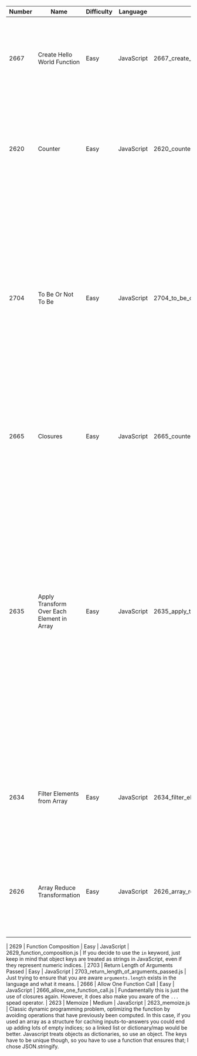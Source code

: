 | Number     |     Name      | Difficulty  | Language | Filename | Notes/Hint  |
| ---------- | ------------- | ----------- | -------- | -------- | ----------- |
| 2667 | Create Hello World Function   | Easy | JavaScript | 2667_create_hello_world_function.js         | You have a function within a function; understand how closures work. Another approach, just return a function using the ES6 arrow operator. That said, simply returning a string or string literal from the nested function will work here too. |
| 2620 | Counter                       | Easy | JavaScript | 2620_counter.js         | If you understood closures from the first question. Then you should notice that the function returns a function; its actually that inner function, which has access to the outer function's variables that gets run. The outer variable always exists for the nested/closure function. |
| 2704 | To Be Or Not To Be            | Easy | JavaScript | 2704_to_be_or_not_to_be.js         | On the surface, the prompt appears to request that the `expect` function differ based upon the chained subsequent call; but that is impossible, because there is no way to know what subsequent call will be made in the future. The better interpretation/perspective of the question is, the function `expect` returns an object, period! Now, within that object there are two function objects, one called `toBe` and one called `notToBe`. The caller can then use that object to make whatever additional call(s) they like. The true goal of this question was to make it clear to you how chaining can be implemented in JavaScript.
| 2665 | Closures                      | Easy | JavaScript | 2665_counter_ii.js         | This just makes sure you can put together the concept of chaining using a returned object, closure's outer scoped variables being accessible, and the consequences of altering/not altering a variable for a chain.
| 2635 | Apply Transform Over Each Element in Array | Easy | JavaScript | 2635_apply_transform_over_each_element_in_array.js         | Understand what `map` (`Array.map` in JS) does. Something of note here, most languages would require an if-statement, variadic function, default parameter value, etc. because the callback function may have 1 or 2 values. However, JS just ignores extra paramters by setting them to `undefined`, so you can just call `fn` once with parameters, and if the index value is unnecessary, the callback function will simply drop it if the callback only used one parameter. Lastly, `map` generally returns a new array for safety reasons. Suppose you decide to save on space complexity by altering the original array in-place just keep in mind that if the mapped function generates incorrect input data then there would be no way to undo that because the input data is lost/altered. I wrote my code in-place but its good to be aware of the consequences.
| 2634 | Filter Elements from Array    | Easy | JavaScript | 2634_filter_elements_from_array.js         | The `map` function is used commonly, filter less so in my experience. However, I see its usefulness. Rather than doing hackish things with `map` or walking the array once to mark and a second time to prune; the `filter` can prune elements based on the truthiness of a callback function you provide.
| 2626 | Array Reduce Transformation   | Easy | JavaScript | 2626_array_reduce_transformation.js         | The `reduce` function is usually used as heavily as `map` in my experience and its straight forward, apply the transformation, and apply the next one based upon the last one. Again, keep in mind, I implemented this in-place just as I did with `map` and `filter` because it solves the problem.

| 2629 | Function Composition          | Easy | JavaScript | 2629_function_composition.js         | If you decide to use the `in` keyword, just keep in mind that object keys are treated as strings in JavaScript, even if they represent numeric indices. 
| 2703 | Return Length of Arguments Passed   | Easy | JavaScript | 2703_return_length_of_arguments_passed.js         | Just trying to ensure that you are aware `arguments.length` exists in the language and what it means.
| 2666 | Allow One Function Call       | Easy | JavaScript | 2666_allow_one_function_call.js         | Fundamentally this is just the use of closures again. However, it does also make you aware of the `...` spead operator.
| 2623 | Memoize                       | Medium | JavaScript | 2623_memoize.js         | Classic dynamic programming problem, optimizing the function by avoiding operations that have previously been computed. In this case, if you used an array as a structure for caching inputs-to-answers you could end up adding lots of empty indices; so a linked list or dictionary/map would be better. Javascript treats objects as dictionaries, so use an object. The keys have to be unique though, so you have to use a function that ensures that; I chose JSON.stringify.